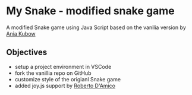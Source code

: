 # My Snake - modified snake game 
A modified Snake game using Java Script
based on the vanilia version by [Ania Kubow](https://github.com/kubowania/Nokia3310-Snake)

## Objectives
* setup a project environment in VSCode
* fork the vanillia repo on GitHub
* customize style of the origianl Snake game
* added joy.js support by [Roberto D'Amico](https://github.com/bobboteck/JoyStick)


 
